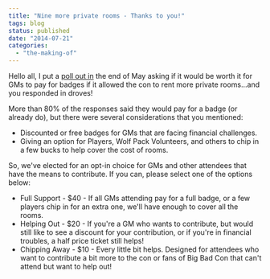```yaml
---
title: "Nine more private rooms - Thanks to you!"
tags: blog
status: published
date: "2014-07-21"
categories: 
  - "the-making-of"
---
```


Hello all, I put a [poll out in](http://www.bigbadcon.com/idea-more-private-rooms-if-gms-buy-badges/ "Idea – More Private Rooms if GMs buy badges") the end of May asking if it would be worth it for GMs to pay for badges if it allowed the con to rent more private rooms...and you responded in droves!

More than 80% of the responses said they would pay for a badge (or already do), but there were several considerations that you mentioned:

- Discounted or free badges for GMs that are facing financial challenges.
- Giving an option for Players, Wolf Pack Volunteers, and others to chip in a few bucks to help cover the cost of rooms.

So, we've elected for an opt-in choice for GMs and other attendees that have the means to contribute. If you can, please select one of the options below:

- Full Support - $40 - If all GMs attending pay for a full badge, or a few players chip in for an extra one, we'll have enough to cover all the rooms.
- Helping Out - $20 - If you're a GM who wants to contribute, but would still like to see a discount for your contribution, or if you're in financial troubles, a half price ticket still helps!
- Chipping Away - $10 - Every little bit helps. Designed for attendees who want to contribute a bit more to the con or fans of Big Bad Con that can't attend but want to help out!